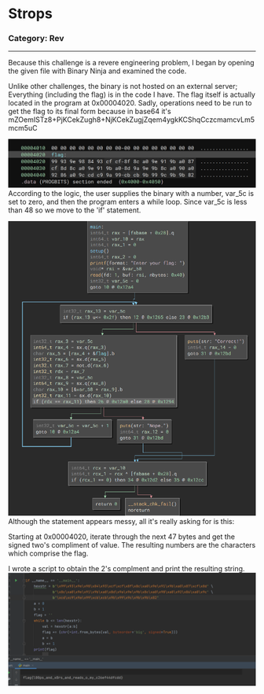 # Strops

### Category: Rev
__________________________


Because this challenge is a revere engineering problem, I began by opening the given file with Binary Ninja and examined the code. 

Unlike other challenges, the binary is not hosted on an external server; Everything (including the flag) is in the code I have. The flag itself is actually located in the program at 0x00004020. Sadly, operations need to be run to get the flag to its final form because in base64 it's mZOemISTz8+PjKCekZugh8+NjKCekZugjZqem4ygkKCShqCczcmamcvLm5mcm5uC

![Alt text](Images/strops1.png)
According to the logic, the user supplies the binary with a number, var_5c is set to zero, and then the program enters a while loop. Since var_5c is less than 48 so we move to the 'if' statement.

![Alt text](Images/strops2.png)
Although the statement appears messy, all it's really asking for is this: 

Starting at 0x00004020, iterate through the next 47 bytes and get the signed two's compliment of value. The resulting numbers are the characters which comprise the flag.  

I wrote a script to obtain the 2's complment and print the resulting string. 
![Alt text](Images/strops4.png)
